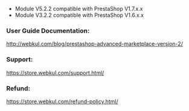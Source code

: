 - Module V5.2.2 compatible with PrestaShop V1.7.x.x
- Module V3.2.2 compatible with PrestaShop V1.6.x.x

### User Guide Documentation:
http://webkul.com/blog/prestashop-advanced-marketplace-version-2/

### Support:
https://store.webkul.com/support.html/

### Refund:
https://store.webkul.com/refund-policy.html/
